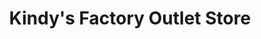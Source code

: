 ---
title: "Kindy's Factory Outlet Store"
url: /philadelphia/kindys-factory-outlet-store/
shop: Kramladen
---